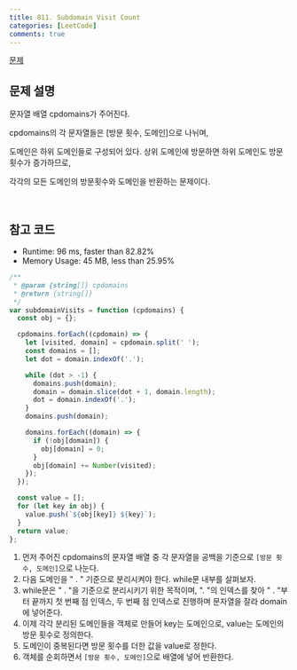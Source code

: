 ```yaml
---
title: 811. Subdomain Visit Count
categories: [LeetCode]
comments: true
---
```


[문제](https://leetcode.com/problems/subdomain-visit-count/)

## 문제 설명

문자열 배열 cpdomains가 주어진다.

cpdomains의 각 문자열들은 [방문 횟수, 도메인]으로 나뉘며,

도메인은 하위 도메인들로 구성되어 있다. 상위 도메인에 방문하면 하위 도메인도 방문 횟수가 증가하므로,

각각의 모든 도메인의 방문횟수와 도메인을 반환하는 문제이다.

<br>

## 참고 코드

- Runtime: 96 ms, faster than 82.82%
- Memory Usage: 45 MB, less than 25.95%

```js
/**
 * @param {string[]} cpdomains
 * @return {string[]}
 */
var subdomainVisits = function (cpdomains) {
  const obj = {};

  cpdomains.forEach((cpdomain) => {
    let [visited, domain] = cpdomain.split(' ');
    const domains = [];
    let dot = domain.indexOf('.');

    while (dot > -1) {
      domains.push(domain);
      domain = domain.slice(dot + 1, domain.length);
      dot = domain.indexOf('.');
    }
    domains.push(domain);

    domains.forEach((domain) => {
      if (!obj[domain]) {
        obj[domain] = 0;
      }
      obj[domain] += Number(visited);
    });
  });

  const value = [];
  for (let key in obj) {
    value.push(`${obj[key]} ${key}`);
  }
  return value;
};
```

1. 먼저 주어진 cpdomains의 문자열 배열 중 각 문자열을 공백을 기준으로 `[방문 횟수, 도메인]`으로 나눈다.
2. 다음 도메인을 " . " 기준으로 분리시켜야 한다. while문 내부를 살펴보자.
3. while문은 " . "을 기준으로 분리시키기 위한 목적이며, ". "의 인덱스를 찾아 " . "부터 끝까지 첫 번째 점 인덱스, 두 번째 점 인덱스로 진행하며 문자열을 잘라 domain에 넣어준다.
4. 이제 각각 분리된 도메인들을 객체로 만들어 key는 도메인으로, value는 도메인의 방문 횟수로 정의한다.
5. 도메인이 중복된다면 방문 횟수를 더한 값을 value로 정한다.
6. 객체를 순회하면서 `[방문 횟수, 도메인]`으로 배열에 넣어 반환한다.
